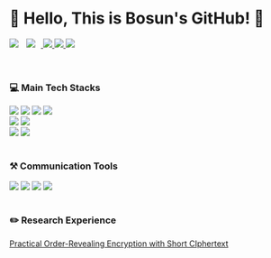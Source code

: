 <!-- ![waving](https://capsule-render.vercel.app/api?type=waving&height=200&text=Welcome!&fontAlign=80&fontAlignY=40&color=gradient) -->
<!-- [![Hits](https://hits.seeyoufarm.com/api/count/incr/badge.svg?url=https%3A%2F%2Fgithub.com%2Fswiftie1230&count_bg=%2310FFF8&title_bg=%2340C9F1&icon=&icon_color=%23E7E7E7&title=hits&edge_flat=false)](https://github.com/bosunKwak) -->

<h1>👋 Hello, This is Bosun's GitHub! 👋 </h3>
<div>
  <a href="https://hits.seeyoufarm.com"><img src="https://hits.seeyoufarm.com/api/count/incr/badge.svg?url=https%3A%2F%2Fgithub.com%2FbosunKwak&count_bg=%236298EB&title_bg=%23B8B9BC&icon=&icon_color=%23E7E7E7&title=hits&edge_flat=false"/></a>
  <a href="214kbs@gmail.com"> <img src="https://img.shields.io/badge/214kbs@gmail.com-d14836?style=flat&logo=Gmail&logoColor=white&link=mailto:swiftie1230@gmail.com" style="height : auto; margin-left : 10px; margin-right : 10px;"/> </a>
  <a href="https://bskwak.tistory.com/"><img src="https://img.shields.io/badge/-TechBlog-black">
  <a href="https://bosun-dev.vercel.app/"><img src="https://img.shields.io/badge/-HomePage-brightgreen">
  <a href="https://www.instagram.com/bosun0214/"><img src="https://img.shields.io/badge/Instagram-ff69b4?style=flat&logo=Instagram&logoColor=white"/></a> 
</div>

<!--
## 📊 My Github Stats
  ![Top Langs](https://github-readme-stats.vercel.app/api/top-langs/?username=0214kbs&langs_count=10&layout=compact)
-->

<br />
<br />


<h3>  💻 Main Tech Stacks </h3>
<div>
  <img src="https://img.shields.io/badge/Next.js-000000?style=for-the-badge&logo=nextdotjs&logoColor=#000000"/>
  <img src="https://img.shields.io/badge/React-61DAFB?style=for-the-badge&logo=React&logoColor=white"/>
  <img src="https://img.shields.io/badge/Typescript-3178C6?style=for-the-badge&logo=Typescript&logoColor=white"/>
  <img src="https://img.shields.io/badge/Node.js-339933?style=for-the-badge&logo=Node.js&logoColor=white"/>
</div>
<div>
  <img src="https://img.shields.io/badge/styled component-DB7093?style=for-the-badge&logo=styledcomponents&logoColor=white"/>
  <img src="https://img.shields.io/badge/zustand-AD29B6?style=for-the-badge&logo=&logoColor=white"/>
</div>
<div>
  <img src="https://img.shields.io/badge/Prettier-F7B93E?style=for-the-badge&logo=Prettier&logoColor=white"/>
  <img src="https://img.shields.io/badge/Eslint-4B32C3?style=for-the-badge&logo=eslint&logoColor=white"/>
</div>

<br />

<h3> ⚒ Communication Tools </h3>
<div>
  <img src="https://img.shields.io/badge/figma-FF7362?style=for-the-badge&logo=figma&logoColor=white" />
  <img src="https://img.shields.io/badge/jira-0052CC?style=for-the-badge&logo=jira&logoColor=white" />
  <img src="https://img.shields.io/badge/github-181717?style=for-the-badge&logo=github&logoColor=white" />
  <img src="https://img.shields.io/badge/gitlab-F05032?style=for-the-badge&logo=git&logoColor=white" />
</div>

<br />

<h3>  ✏️ Research Experience </h3>

[Practical Order-Revealing Encryption with Short CIphertext](https://www.jstage.jst.go.jp/article/transinf/E105.D/11/E105.D_2022NGL0004/_pdf)
